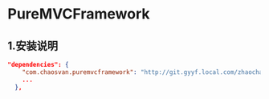 # PureMVCFramework

## 1.安装说明

```json
"dependencies": {
    "com.chaosvan.puremvcframework": "http://git.gyyf.local.com/zhaochaofan/puremvcframework.git#[branch_name]",
    ...
  },
```

